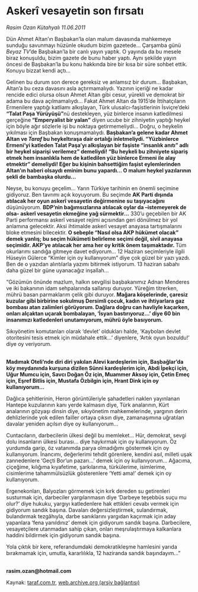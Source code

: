 # Askerî vesayetin son fırsatı

*Rasim Ozan Kütahyalı 11.06.2011*

<div class="yazi"><p>Dün Ahmet Altan’ın Başbakan’la olan malum davasında mahkemeye sunduğu savunmayı hüzünle okudum bizim gazetede... Çarşamba günü <i>Beyaz TV</i>’de Başbakan’la bir canlı yayın yaptık. O yayında da bu mesele biraz konuşuldu, bizim gazete de bunu haber yaptı. Aynı şekilde yayın öncesi de Başbakan’la bu konu hakkında bire bir kısa bir süre sohbet ettik. Konuyu bizzat kendi açtı... </p>
<p>Gelinen bu durum son derece gereksiz ve anlamsız bir durum... Başbakan, Altan’a bu ceza davasını asla açtırmamalıydı. Yazının içeriği ne kadar rencide edici olursa olsun Ahmet Altan gibi cesur, yürekli ve demokrat bir adama bu dava açılmamalıydı... Fakat Ahmet Altan da 1915’de İttihatçıların Ermenilere yaptığı katliamı alkışlayan, Türk ulusalcı-faşistlerinin İsviçre’deki <b>“Talat Paşa Yürüyüşü”</b>nü destekleyen, yüz binlerce insanın katledilmesi gerçeğine<b> “Emperyalist bir yalan”</b> diyen ucube bir zihniyetin yaptığı heykel için böyle ağır sözlerle işi bu noktaya getirmemeliydi... Doğru, o heykelin yıkılması için Başbakan konuşmamalıydı. <b>Başbakan’a gelene kadar Ahmet Altan ve <i>Taraf</i> bu heykeltıraşa dair ortalığı inletmeliydi. “Yüzbinlerce Ermeni’yi katleden Talat Paşa’yı alkışlayan bir faşiste “insanlık anıtı” adlı bir heykel siparişi verilemez” demeliydi! “Bu heykeli bu zihniyete sipariş etmek hem insanlıkla hem de katledilen yüz binlerce Ermeni ile alay etmektir” demeliydi! Eğer bu kişinin bahsettiğim faşist eylemlerinden Altan’ın haberi olsaydı eminim bunu yapardı... O malum heykel yazılarının şekli de bambaşka olurdu...</b></p>
<p>Neyse, bu konuyu geçelim... Yarın Türkiye tarihinin en önemli seçimine gidiyoruz. Ben tavrımı açık koyuyorum. Bu seçimde <b>AK Parti dışında atılacak her oyun askerî vesayetin değirmenine su taşıyacağını</b> düşünüyorum. <b>BDP’nin bağımsızlarına atılacak oylar da –istemeyerek de olsa- askerî vesayetin ekmeğine yağ sürmektir</b><b>...</b> 330’u geçebilen bir AK Parti performansı askerî vesayet rejimi açısından geri dönülmez bir yol anlamına gelecektir. Aksi ihtimalde askerî vesayet anayasa tartışmalarını bloke etmesini bilecektir. <b>O sebeple “Nasıl olsa AKP hükümet olacak” demek yanlış; bu seçim hükümeti belirleme seçimi değil, sivil anayasa seçimidir. AKP’ye atılacak her ama her oy kritik önem taşımaktadır. </b>Tüm okurlarımı sandığa gitmeye davet ediyorum... 12 Haziran seçimleriyle ilgili Hüseyin Gülerce “Kimler için oy kullanıyorum” diye çok güzel bir yazı yazdı. Ben de o yazıdan alıntılarla yazımı bitirmek istiyorum. 13 haziran sabahı daha güzel bir güne uyanacağız inşallah...</p>
<p>“Gözümün önünde mazlum, halkın sevgilisi başbakanımız Adnan Menderes ve iki bakanının idam sehpalarında sallanışı duruyor. Yüreğim titrerken, mührü basan parmaklarım çelik gibi duruyor. <b>Mağara köşelerinde, çaresiz kuzular gibi birbirine sokulmuş Dersimli çocuk, kadın ve ihtiyarlara gaz bombası atan zalimleri görüyorum. Dağlara doğru can havliyle kaçarken, onları alçaktan uçarak bombalayan, ‘İsyan bastırıyoruz...’ diye 60 bin insanımızı katledenleri unutamıyorum, mührü öyle basıyorum.</b></p>
<p>Sıkıyönetim komutanları olarak ‘devlet’ oldukları halde, ‘Kaybolan devlet otoritesini tesis etmek için müdahale ettik...’ diyenlere, ‘Artık oyun bozuldu!’ diye oy veriyorum.</p>
<p><b><br/>Madımak Oteli’nde diri diri yakılan Alevi kardeşlerim için, Başbağlar’da köy meydanında kurşuna dizilen Sünni kardeşlerim için, Abdi İpekçi için, Uğur Mumcu için, Savcı Doğan Öz için, Muammer Aksoy için, Çetin Emeç için, Eşref Bitlis için, Mustafa Özbilgin için, Hrant Dink için oy kullanıyorum...</b></p>
<p>Dağlıca şehitlerinin, Heron görüntüleriyle şahadetleri naklen yayınlanan Hantepe kuzularının kanı yerde kalmasın diye, Türk analarının, Kürt analarının gözyaşı dinsin diye, sıkıyönetim mahkemelerinde, yargının derin dehlizlerinde yok edilen failler ortaya çıksın diye, zamanaşımına uğratılan davalar yeniden açılsın diye oy kullanıyorum...</p>
<p>Cuntacıların, darbecilerin ülkesi değil bu memleket... Hür, demokrat, sevgi dolu insanların ülkesi burası... diye haykırmak için oy kullanıyorum. Öz yurdumda garip, öz vatanımda parya olmadığımı göstermek için oy kullanıyorum. İnancımı, değerlerimi tehdit görenlere, kendini asıl, milleti uşak zannedenlere ‘Geçti Bor’un pazarı...’ demek için oy kullanıyorum... Ağacıma, çiçeğime, kılığıma kıyafetime, şarkılarıma, türkülerime, isimlerime, cisimlerime tahammülsüzlük gösterenlere ‘Yetti ama!’ demek için oy kullanıyorum.</p>
<p>Ergenekonları, Balyozları görmemek için kırk dereden su getirenleri susturmak için, darbeciler yargılanmasın diye ‘Darbeye teşebbüs suçu mu olur?’ diye hukuku, yargıyı katledenlere hak ettikleri cevabı vermek için gidiyorum sandık başına. Davaları değersizleştirmek, sulandırmak, bulandırmak tezgâhıyla, darbe sanıklarını yargıdan kaçırmak için aday yapanlara ‘fena yanıldınız’ demek için gidiyorum sandık başına. Darbecilere, vesayetçilere utanmadan sahip çıkan, onları meşrulaştırmaya kalkanlara haddini bildirmek için gidiyorum sandık başına.</p>
<p>Yola çıktık bir kere, referandumdaki demokratikleşme hamlesini yarıda bırakmamak için, umutla, kararlılıkla, 12 haziranda sandık başındayım...”</p>
<p><b><br/>rasim.ozan@hotmail.com </b></p>
</div>

Kaynak: [taraf.com.tr](http://www.taraf.com.tr:80/rasim-ozan-kutahyali/makale-askeri-vesayetin-son-firsati.htm), [web.archive.org (arşiv bağlantısı)](http://web.archive.org/web/20131114192345/http://www.taraf.com.tr:80/rasim-ozan-kutahyali/makale-askeri-vesayetin-son-firsati.htm)

